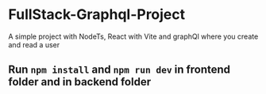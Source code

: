# FullStack-Graphql-Project
A simple project with NodeTs, React with Vite and graphQl where you create and read a user


## Run `npm install` and `npm run dev` in frontend folder and in backend folder
